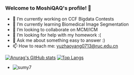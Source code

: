 ### Welcome to MoshiQAQ's profile! 👋

<!--
**MoshiQAQ/MoshiQAQ** is a ✨ _special_ ✨ repository because its `README.md` (this file) appears on your GitHub profile.

Here are some ideas to get you started:
-->
- 🔭 I’m currently working on CCF Bigdata Contests
- 🌱 I’m currently learning Biomedical Image Segmentation
- 👯 I’m looking to collaborate on MCM/ICM
- 🤔 I’m looking for help with my homework :(
- 💬 Ask me about something easy to answer :)
- 📫 How to reach me: yuzhaoyang0713@ruc.edu.cn
<!-- - 😄 Pronouns:  -->
<!-- - ⚡ Fun fact: ... -->
[![Anurag's GitHub stats](https://github-readme-stats.vercel.app/api?username=MoshiQAQ&count_private=true&show_icons=true)](https://github.com/anuraghazra/github-readme-stats&theme=vue)
[![Top Langs](https://github-readme-stats.vercel.app/api/top-langs/?username=MoshiQAQ&layout=compact)](https://github.com/anuraghazra/github-readme-stats)
+ ![sumy7](https://komarev.com/ghpvc/?username=MoshiQAQ)
